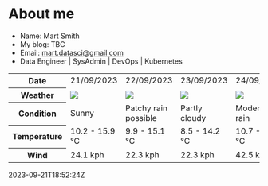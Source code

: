 # About me

- Name: Mart Smith
- My blog: TBC
- Email: [mart.datasci@gmail.com](mailto:mart.datasci6@gmail.com)
- Data Engineer | SysAdmin | DevOps | Kubernetes


<table>
    <tr>
        <th>Date</th>
        <td>21/09/2023</td><td>22/09/2023</td><td>23/09/2023</td><td>24/09/2023</td><td>25/09/2023</td><td>26/09/2023</td><td>27/09/2023</td>
    </tr>
    <tr>
        <th>Weather</th>
        <td><img src="https://cdn.weatherapi.com/weather/64x64/day/113.png"/></td><td><img src="https://cdn.weatherapi.com/weather/64x64/day/176.png"/></td><td><img src="https://cdn.weatherapi.com/weather/64x64/day/116.png"/></td><td><img src="https://cdn.weatherapi.com/weather/64x64/day/302.png"/></td><td><img src="https://cdn.weatherapi.com/weather/64x64/day/176.png"/></td><td><img src="https://cdn.weatherapi.com/weather/64x64/day/176.png"/></td><td><img src="https://cdn.weatherapi.com/weather/64x64/day/176.png"/></td>
    </tr>
    <tr>
        <th>Condition</th>
        <td width="200px">Sunny</td><td width="200px">Patchy rain possible</td><td width="200px">Partly cloudy</td><td width="200px">Moderate rain</td><td width="200px">Patchy rain possible</td><td width="200px">Patchy rain possible</td><td width="200px">Patchy rain possible</td>
    </tr>
    <tr>
        <th>Temperature</th>
        <td>10.2 -  15.9 °C</td><td>9.9 -  15.1 °C</td><td>8.5 -  14.2 °C</td><td>10.7 -  16.1 °C</td><td>13.4 -  17.5 °C</td><td>12.3 -  16 °C</td><td>12.1 -  15.2 °C</td>
    </tr>
    <tr>
        <th>Wind</th>
        <td>24.1 kph</td><td>22.3 kph</td><td>22.3 kph</td><td>42.5 kph</td><td>33.5 kph</td><td>36 kph</td><td>52.2 kph</td>
    </tr>
</table>


2023-09-21T18:52:24Z

